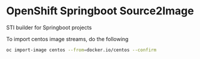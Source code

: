 # OpenShift Springboot Source2Image 
STI builder for Springboot projects

To import centos image streams, do the following

```bash
oc import-image centos --from=docker.io/centos --confirm
```
